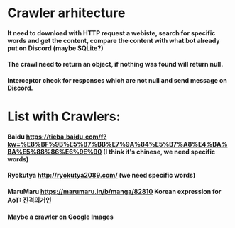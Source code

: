 # Crawler arhitecture
#### It need to download with HTTP request a webiste, search for specific words and get the content, compare the content with what bot already put on Discord (maybe SQLite?)
#### The crawl need to return an object, if nothing was found will return null.
#### Interceptor check for responses which are not null and send message on Discord.

# List with Crawlers:
#### Baidu https://tieba.baidu.com/f?kw=%E8%BF%9B%E5%87%BB%E7%9A%84%E5%B7%A8%E4%BA%BA%E5%88%86%E6%9E%90 (I think it's chinese, we need specific words)
#### Ryokutya http://ryokutya2089.com/ (we need specific words)
#### MaruMaru https://marumaru.in/b/manga/82810 Korean expression for AoT: 진격의거인
#### Maybe a crawler on Google Images
